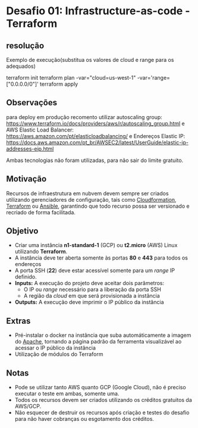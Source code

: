 # Desafio 01: Infrastructure-as-code - Terraform

## resolução

Exemplo de execução(substitua os valores de cloud e range para os adequados)

terraform init
terraform plan -var="cloud=us-west-1" -var='range=["0.0.0.0/0"]'
terraform apply

## Observações

para deploy em produção recomento utilizar autoscaling group:
https://www.terraform.io/docs/providers/aws/r/autoscaling_group.html
e AWS Elastic Load Balancer:
https://aws.amazon.com/pt/elasticloadbalancing/
e Endereços Elastic IP:
https://docs.aws.amazon.com/pt_br/AWSEC2/latest/UserGuide/elastic-ip-addresses-eip.html

Ambas tecnologias não foram utilizadas, para não sair do limite gratuito.

## Motivação

Recursos de infraestrutura em nubvem devem sempre ser criados utilizando gerenciadores de configuração, tais como [Cloudformation](https://aws.amazon.com/cloudformation/), [Terraform](https://www.terraform.io/) ou [Ansible](https://www.ansible.com/), garantindo que todo recurso possa ser versionado e recriado de forma facilitada.

## Objetivo

- Criar uma instância **n1-standard-1** (GCP) ou **t2.micro** (AWS) Linux utilizando **Terraform**.
- A instância deve ter aberta somente às portas **80** e **443** para todos os endereços
- A porta SSH (**22**) deve estar acessível somente para um _range_ IP definido.
- **Inputs:** A execução do projeto deve aceitar dois parâmetros:
  - O IP ou _range_ necessário para a liberação da porta SSH
  - A região da _cloud_ em que será provisionada a instância
- **Outputs:** A execução deve imprimir o IP público da instância


## Extras

- Pré-instalar o docker na instância que suba automáticamente a imagem do [Apache](https://hub.docker.com/_/httpd/), tornando a página padrão da ferramenta visualizável ao acessar o IP público da instância
- Utilização de módulos do Terraform

## Notas
- Pode se utilizar tanto AWS quanto GCP (Google Cloud), não é preciso executar o teste em ambas, somente uma.
- Todos os recursos devem ser criados utilizando os créditos gratuitos da AWS/GCP.
- Não esquecer de destruir os recursos após criação e testes do desafio para não haver cobranças ou esgotamento dos créditos.
